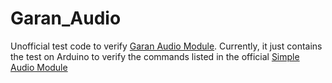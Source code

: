 Garan_Audio
===========

Unofficial test code to verify [Garan Audio Module](http://www.seeedstudio.com/depot/garan-audio-module-p-1607.html). Currently, it just contains the test on Arduino to verify the commands listed in the official [Simple Audio Module](http://www.seeedstudio.com/document/pdf/Audio%20Module%20Document%20V1.pdf)
